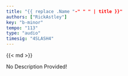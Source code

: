 ```yaml
---
title: "{{ replace .Name "-" " " | title }}"
authors: ["RickAstley"]
key: "b-minor"
tempo: "113"
type: "audio"
timesig: "4SLASH4"
---
```

{{< md >}}

<!-- TODO: Add a description here -->
No Description Provided!

